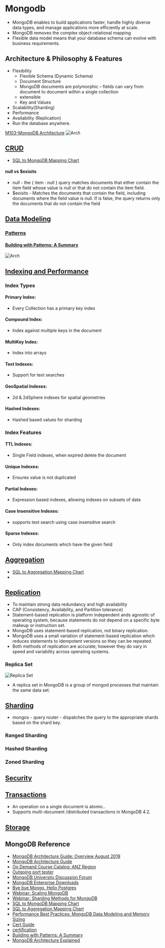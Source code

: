 #   Mongodb

*   MongoDB enables to build applications faster, handle highly diverse data types, and manage applications more efficiently at scale.
*   MongoDB removes the complex object-relational mapping  
*   Flexible data model means that your database schema can evolve with business requirements.

##  Architecture & Philosophy & Features

*   Flexibility
    *   Flexible Schema (Dynamic Schema)
    *   Document Structure
    *   MongoDB documents are polymorphic – fields can vary from document to document within a single collection
    *   extensible
    *   Key and Values
*   Scalability(Sharding)
*   Performance
*   Availability (Replication)
*   Run the database anywhere. 


[M103-MongoDB Architecture](https://www.youtube.com/watch?v=Ue6o5yL9gY0&list=PLdRx_Y99aqhM32Opu8Ze3MpyzBR6M6I20)
![Arch](img/mongodb_architecure.png)


##  [CRUD](https://docs.mongodb.com/manual/crud/)
*   [SQL to MongoDB Mapping Chart](https://docs.mongodb.com/manual/reference/sql-comparison/)

#### null vs $exisits
*   null - the { item : null } query matches documents that either contain the item field whose value is null or that do not contain the item field.
*   $exisits - Matches the documents that contain the field, including documents where the field value is null. If is false, the query returns only the documents that do not contain the field


##  [Data Modeling](https://docs.mongodb.com/manual/core/data-model-design)

### [Patterns](https://docs.mongodb.com/manual/applications/data-models/)
#### [Building with Patterns: A Summary](https://www.mongodb.com/blog/post/building-with-patterns-a-summary)

![Arch](img/patterns_summary.png)

##  [Indexing and Performance](https://docs.mongodb.com/manual/indexes/)

### Index Types

####    Primary Index: 
*   Every Collection has a primary key index

####    Compound Index: 
*   Index against multiple keys in the document

####    MultiKey Index: 
*   Index into arrays 

####    Text Indexes: 
*   Support for text searches 

####    GeoSpatial Indexes: 
*   2d & 2dSphere indexes for spatial geometries

####    Hashed Indexes: 
*   Hashed based values for sharding

### Index Features

####    TTL Indexes: 
*   Single Field indexes, when expired delete the
document

####    Unique Indexes: 
*   Ensures value is not duplicated

####    Partial Indexes: 
*   Expression based indexes, allowing indexes on
subsets of data

####    Case Insensitive Indexes: 
*   supports text search using case insensitive search

####    Sparse Indexes: 
*   Only index documents which have the given field


##  [Aggregation](https://docs.mongodb.com/manual/aggregation/)
 *  [SQL to Aggregation Mapping Chart](https://docs.mongodb.com/manual/reference/sql-aggregation-comparison/)
 *  
 
##  [Replication](https://docs.mongodb.com/manual/replication/)
*   To maintain strong data redundancy and high availability
*   CAP (Consistency, Availability, and Partition tolerance)
*   Statement-based replication is platform independent ands agnostic of operating system, because statements do not depend on a specific byte makeup or instruction set.
*   MongoDB uses statement-based replication, not binary replication.
*   MongoDB uses a small variation of statement-based replication which reduces statements to idempotent versions so they can be repeated.
*   Both methods of replication are accurate; however they do vary in speed and variability across operating systems.

### Replica Set

![Replica Set](img/replicaset.png)

*   A replica set in MongoDB is a group of mongod processes that maintain the same data set.


##  [Sharding](https://docs.mongodb.com/manual/sharding/)

*   mongos - query router - dispatches the query to the appropriate shards based on the shard key.

### Ranged Sharding
### Hashed Sharding
### Zoned Sharding 

##  [Security](https://docs.mongodb.com/manual/security/)

##  [Transactions](https://docs.mongodb.com/master/core/transactions/)

*   An operation on a single document is atomic..   
*   Supports multi-document /distributed transactions  in MongoDB 4.2.

##  [Storage](https://docs.mongodb.com/manual/storage/)

##  MongoDB Reference

*   [MongoDB Architecture Guide: Overview August 2019](https://info-mongodb-com.s3.us-east-1.amazonaws.com/MongoDB_Architecture_Guide.pdf)
*   [MongoDB Architecture Guide](https://webassets.mongodb.com/_com_assets/collateral/MongoDB_Architecture_Guide.pdf)
*   [On Demand Course Catalog: ANZ Region](https://university.mongodb.com/on_demand/catalog/3167)
*   [Outgoing port tester](http://portquiz.net:27017/)
*   [MongoDB University Discussion Forum](https://discourse.university.mongodb.com/)
*   [MongoDB Enterprise Downloads](https://www.mongodb.com/download-center/enterprise/releases)
*   [Bye bye Mongo, Hello Postgres](https://www.theguardian.com/info/2018/nov/30/bye-bye-mongo-hello-postgres)
*   [Webinar: Scaling MongoDB](https://www.mongodb.com/presentations/webinar-scaling-mongodb-1)
*   [Webinar: Sharding Methods for MongoDB](https://www.mongodb.com/presentations/webinar-sharding-methods-mongodb)
*   [SQL to MongoDB Mapping Chart](https://docs.mongodb.com/manual/reference/sql-comparison/)
*   [SQL to Aggregation Mapping Chart](https://docs.mongodb.com/manual/reference/sql-aggregation-comparison/)
*   [Performance Best Practices: MongoDB Data Modeling and Memory Sizing](https://www.mongodb.com/blog/post/performance-best-practices-mongodb-data-modeling-and-memory-sizing)
*   [Cert Guide](https://university.mongodb.com/exam/guide)
*   [certification](https://university.mongodb.com/certification)
*   [Building with Patterns: A Summary](https://www.mongodb.com/blog/post/building-with-patterns-a-summary)
*   [MongoDB Architecture Explained](https://www.ibmbpnetwork.com/linux-blog/mongodb-architecture)